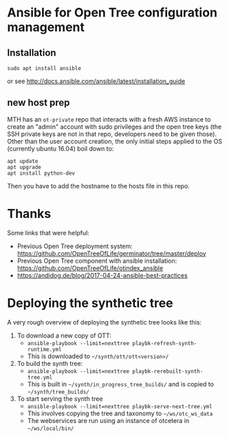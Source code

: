 # Ansible for Open Tree configuration management

## Installation

    sudo apt install ansible

or see http://docs.ansible.com/ansible/latest/installation_guide


## new host prep

MTH has an `ot-private` repo that interacts with a fresh AWS instance to create an
"admin" account with sudo privileges and the open tree keys (the SSH private keys are 
not in that repo, developers need to be given those). Other than the user account
creation, the only initial steps applied to the OS (currently ubuntu 16.04) boil down
to:

    apt update
    apt upgrade
    apt install python-dev

Then you have to add the hostname to the hosts file in this repo.

# Thanks

Some links that were helpful:
  * Previous Open Tree deployment system: 
    https://github.com/OpenTreeOfLife/germinator/tree/master/deploy
  * Previous Open Tree component with ansible installation:
    https://github.com/OpenTreeOfLife/otindex_ansible
  * https://andidog.de/blog/2017-04-24-ansible-best-practices

# Deploying the synthetic tree

A very rough overview of deploying the synthetic tree looks like this:

1. To download a new copy of OTT:
    * `ansible-playbook --limit=nexttree playbk-refresh-synth-runtime.yml`
    * This is downloaded to `~/synth/ott/ott<version>/`
2. To build the synth tree:
    * `ansible-playbook --limit=nexttree playbk-rerebuilt-synth-tree.yml`
    * This is built in `~/synth/in_progress_tree_builds/` and is copied to `~/synth/tree_builds/`
3. To start serving the synth tree
    * `ansible-playbook --limit=nexttree playbk-serve-next-tree.yml`
    * This involves copying the tree and taxonomy to `~/ws/otc_ws_data`
    * The webservices are run using an instance of otcetera in `~/ws/local/bin/`

